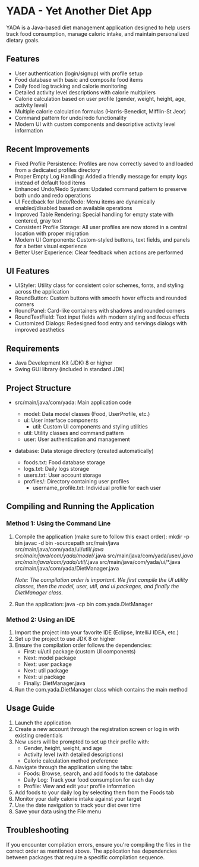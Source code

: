 # YADA - Yet Another Diet App

YADA is a Java-based diet management application designed to help users track food consumption, manage caloric intake, and maintain personalized dietary goals.

## Features

- User authentication (login/signup) with profile setup
- Food database with basic and composite food items
- Daily food log tracking and calorie monitoring
- Detailed activity level descriptions with calorie multipliers
- Calorie calculation based on user profile (gender, weight, height, age, activity level)
- Multiple calorie calculation formulas (Harris-Benedict, Mifflin-St Jeor)
- Command pattern for undo/redo functionality
- Modern UI with custom components and descriptive activity level information

## Recent Improvements

- Fixed Profile Persistence: Profiles are now correctly saved to and loaded from a dedicated profiles directory
- Proper Empty Log Handling: Added a friendly message for empty logs instead of default food items
- Enhanced Undo/Redo System: Updated command pattern to preserve both undo and redo operations
- UI Feedback for Undo/Redo: Menu items are dynamically enabled/disabled based on available operations
- Improved Table Rendering: Special handling for empty state with centered, gray text
- Consistent Profile Storage: All user profiles are now stored in a central location with proper migration
- Modern UI Components: Custom-styled buttons, text fields, and panels for a better visual experience
- Better User Experience: Clear feedback when actions are performed

## UI Features

- UIStyler: Utility class for consistent color schemes, fonts, and styling across the application
- RoundButton: Custom buttons with smooth hover effects and rounded corners
- RoundPanel: Card-like containers with shadows and rounded corners
- RoundTextField: Text input fields with modern styling and focus effects
- Customized Dialogs: Redesigned food entry and servings dialogs with improved aesthetics

## Requirements

- Java Development Kit (JDK) 8 or higher
- Swing GUI library (included in standard JDK)

## Project Structure

- src/main/java/com/yada: Main application code
  - model: Data model classes (Food, UserProfile, etc.)
  - ui: User interface components
    - util: Custom UI components and styling utilities
  - util: Utility classes and command pattern
  - user: User authentication and management

- database: Data storage directory (created automatically)
  - foods.txt: Food database storage
  - logs.txt: Daily logs storage
  - users.txt: User account storage
  - profiles/: Directory containing user profiles
    - username_profile.txt: Individual profile for each user

## Compiling and Running the Application

### Method 1: Using the Command Line

1. Compile the application (make sure to follow this exact order):
   mkdir -p bin
   javac -d bin -sourcepath src/main/java src/main/java/com/yada/ui/util/*.java src/main/java/com/yada/model/*.java src/main/java/com/yada/user/*.java src/main/java/com/yada/util/*.java src/main/java/com/yada/ui/*.java src/main/java/com/yada/DietManager.java
   

   *Note: The compilation order is important. We first compile the UI utility classes, then the model, user, util, and ui packages, and finally the DietManager class.*

2. Run the application:
   java -cp bin com.yada.DietManager
   

### Method 2: Using an IDE

1. Import the project into your favorite IDE (Eclipse, IntelliJ IDEA, etc.)
2. Set up the project to use JDK 8 or higher
3. Ensure the compilation order follows the dependencies:
   - First: ui/util package (custom UI components)
   - Next: model package
   - Next: user package
   - Next: util package
   - Next: ui package
   - Finally: DietManager.java
4. Run the com.yada.DietManager class which contains the main method

## Usage Guide

1. Launch the application
2. Create a new account through the registration screen or log in with existing credentials
3. New users will be prompted to set up their profile with:
   - Gender, height, weight, and age
   - Activity level (with detailed descriptions)
   - Calorie calculation method preference
4. Navigate through the application using the tabs:
   - Foods: Browse, search, and add foods to the database
   - Daily Log: Track your food consumption for each day
   - Profile: View and edit your profile information
5. Add foods to your daily log by selecting them from the Foods tab
6. Monitor your daily calorie intake against your target
7. Use the date navigation to track your diet over time
8. Save your data using the File menu

## Troubleshooting

If you encounter compilation errors, ensure you're compiling the files in the correct order as mentioned above. The application has dependencies between packages that require a specific compilation sequence.
